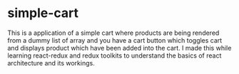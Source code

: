 # simple-cart
This is a application of a simple cart where products are being rendered from a dummy list of array and you have a cart button which toggles cart and displays product which have been added into the cart. I made this while learning react-redux and redux toolkits to understand the basics of react architecture and its workings. 

